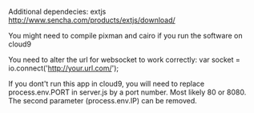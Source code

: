 
Additional dependecies:
extjs http://www.sencha.com/products/extjs/download/

You might need to compile pixman and cairo if you run the software on cloud9

You need to alter the url for websocket to work correctly:
var socket = io.connect('http://your.url.com/');

If you dont't run this app in cloud9, you will need to replace process.env.PORT in server.js by a port number. Most likely 80 or 8080. The second parameter (process.env.IP) can be removed.
